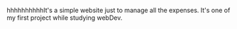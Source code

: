 hhhhhhhhhhIt's a simple website just to manage all the expenses. It's one of my first project while studying webDev.
